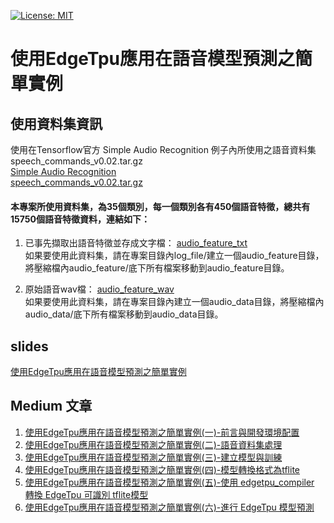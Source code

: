 [![License: MIT](https://img.shields.io/badge/License-MIT-red.svg)](https://opensource.org/licenses/MIT)

# 使用EdgeTpu應用在語音模型預測之簡單實例

使用資料集資訊
--
使用在Tensorflow官方 Simple Audio Recognition 例子內所使用之語音資料集speech_commands_v0.02.tar.gz<br/>
[Simple Audio Recognition](https://www.tensorflow.org/tutorials/sequences/audio_recognition)<br/>
[speech_commands_v0.02.tar.gz](https://storage.cloud.google.com/download.tensorflow.org/data/speech_commands_v0.02.tar.gz)<br/>
<p></p>

#### 本專案所使用資料集，為35個類別，每一個類別各有450個語音特徵，總共有15750個語音特徵資料，連結如下：<br/>
1. 已事先擷取出語音特徵並存成文字檔：
[audio_feature_txt](https://drive.google.com/open?id=11X-vlDNjCH4t98fRs5reBuSXolAUeh7b)<br/>
如果要使用此資料集，請在專案目錄內log_file/建立一個audio_feature目錄，將壓縮檔內audio_feature/底下所有檔案移動到audio_feature目錄。

2.  原始語音wav檔：
[audio_feature_wav](https://drive.google.com/open?id=1xnBpX8WsJtV2hbcY90O0Pw17sXZmpi80)<br/>
如果要使用此資料集，請在專案目錄內建立一個audio_data目錄，將壓縮檔內audio_data/底下所有檔案移動到audio_data目錄。


slides
--
[使用EdgeTpu應用在語音模型預測之簡單實例](https://docs.google.com/presentation/d/1ymZKADuUzkwwKdbGHvZ2SpFxg3LBCAEO4x32p3buI3U/edit?usp=sharing)

Medium 文章
--
1. [使用EdgeTpu應用在語音模型預測之簡單實例(一)-前言與開發環境配置](https://medium.com/@s123600g/%E4%BD%BF%E7%94%A8edgetpu%E6%87%89%E7%94%A8%E5%9C%A8%E8%AA%9E%E9%9F%B3%E6%A8%A1%E5%9E%8B%E9%A0%90%E6%B8%AC%E4%B9%8B%E7%B0%A1%E5%96%AE%E5%AF%A6%E4%BE%8B-%E4%B8%80-%E5%89%8D%E8%A8%80%E8%88%87%E9%96%8B%E7%99%BC%E7%92%B0%E5%A2%83%E9%85%8D%E7%BD%AE-d8720eb0d970)<br/>
2. [使用EdgeTpu應用在語音模型預測之簡單實例(二)-語音資料集處理](https://medium.com/@s123600g/%E4%BD%BF%E7%94%A8edgetpu%E6%87%89%E7%94%A8%E5%9C%A8%E8%AA%9E%E9%9F%B3%E6%A8%A1%E5%9E%8B%E9%A0%90%E6%B8%AC%E4%B9%8B%E7%B0%A1%E5%96%AE%E5%AF%A6%E4%BE%8B-%E4%BA%8C-%E8%AA%9E%E9%9F%B3%E8%B3%87%E6%96%99%E9%9B%86%E8%99%95%E7%90%86-a9a1f4492bc0)<br/>
3. [使用EdgeTpu應用在語音模型預測之簡單實例(三)-建立模型與訓練](https://medium.com/@s123600g/%E4%BD%BF%E7%94%A8edgetpu%E6%87%89%E7%94%A8%E5%9C%A8%E8%AA%9E%E9%9F%B3%E6%A8%A1%E5%9E%8B%E9%A0%90%E6%B8%AC%E4%B9%8B%E7%B0%A1%E5%96%AE%E5%AF%A6%E4%BE%8B-%E4%B8%89-%E5%BB%BA%E7%AB%8B%E6%A8%A1%E5%9E%8B%E8%88%87%E8%A8%93%E7%B7%B4-3ae20b170eb)<br/>
4. [使用EdgeTpu應用在語音模型預測之簡單實例(四)-模型轉換格式為tflite](https://medium.com/@s123600g/%E4%BD%BF%E7%94%A8edgetpu%E6%87%89%E7%94%A8%E5%9C%A8%E8%AA%9E%E9%9F%B3%E6%A8%A1%E5%9E%8B%E9%A0%90%E6%B8%AC%E4%B9%8B%E7%B0%A1%E5%96%AE%E5%AF%A6%E4%BE%8B-%E5%9B%9B-%E6%A8%A1%E5%9E%8B%E8%BD%89%E6%8F%9B%E6%A0%BC%E5%BC%8F%E7%82%BAtflite-3cd1b3c2b122)<br/>
5. [使用EdgeTpu應用在語音模型預測之簡單實例(五)-使用 edgetpu_compiler 轉換 EdgeTpu 可識別 tflite模型](https://medium.com/@s123600g/%E4%BD%BF%E7%94%A8edgetpu%E6%87%89%E7%94%A8%E5%9C%A8%E8%AA%9E%E9%9F%B3%E6%A8%A1%E5%9E%8B%E9%A0%90%E6%B8%AC%E4%B9%8B%E7%B0%A1%E5%96%AE%E5%AF%A6%E4%BE%8B-%E4%BA%94-%E4%BD%BF%E7%94%A8-edgetpu-compiler-%E8%BD%89%E6%8F%9B-edgetpu-%E5%8F%AF%E8%AD%98%E5%88%A5-tflite%E6%A8%A1%E5%9E%8B-54fdf75e25a3)<br/>
6. [使用EdgeTpu應用在語音模型預測之簡單實例(六)-進行 EdgeTpu 模型預測](https://medium.com/@s123600g/%E4%BD%BF%E7%94%A8edgetpu%E6%87%89%E7%94%A8%E5%9C%A8%E8%AA%9E%E9%9F%B3%E6%A8%A1%E5%9E%8B%E9%A0%90%E6%B8%AC%E4%B9%8B%E7%B0%A1%E5%96%AE%E5%AF%A6%E4%BE%8B-%E5%85%AD-%E9%80%B2%E8%A1%8C-edgetpu-%E6%A8%A1%E5%9E%8B%E9%A0%90%E6%B8%AC-e76bf901eecc)<br/>
